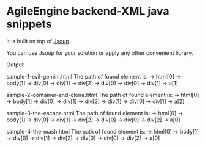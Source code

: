 # AgileEngine backend-XML java snippets

It is built on top of [Jsoup](https://jsoup.org/).

You can use Jsoup for your solution or apply any other convenient library. 


Output

sample-1-evil-gemini.html
The path of found element is:  -> html[0] -> body[1] -> div[0] -> div[1] -> div[2] -> div[0] -> div[0] -> div[1] -> a[1]

sample-2-container-and-clone.html
The path of found element is:  -> html[0] -> body[1] -> div[0] -> div[1] -> div[2] -> div[1] -> div[0] -> div[1] -> a[2]

sample-3-the-escape.html
The path of found element is:  -> html[0] -> body[1] -> div[0] -> div[1] -> div[2] -> div[0] -> div[0] -> div[2] -> a[0]

sample-4-the-mash.html
The path of found element is:  -> html[0] -> body[1] -> div[0] -> div[1] -> div[2] -> div[0] -> div[0] -> div[2] -> a[0]
